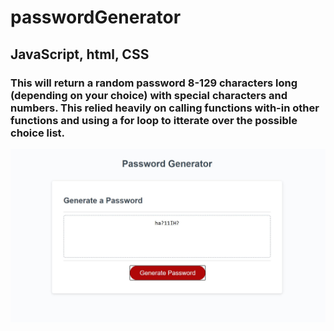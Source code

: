 # passwordGenerator
## JavaScript, html, CSS
### This will return a random password 8-129 characters long (depending on your choice) with special characters and numbers. This relied heavily on calling functions with-in other functions and using a for loop to itterate over the possible choice list.
!["passwordGenerator"](https://github.com/ZacharyKathe/passwordGenerator/blob/main/develop/images/cover.JPG)
